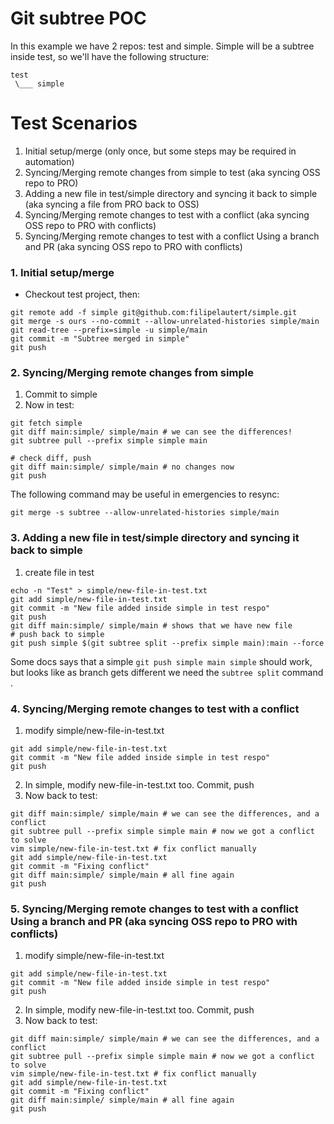
# Git subtree POC

In this example we have 2 repos: test and simple. Simple will be a subtree inside test, so we'll have the following structure:
```
test
 \___ simple
```

# Test Scenarios
1. Initial setup/merge (only once, but some steps may be required in automation)
2. Syncing/Merging remote changes from simple to test (aka syncing OSS repo to PRO)
3. Adding a new file in test/simple directory and syncing it back to simple (aka syncing a file from PRO back to OSS)
4. Syncing/Merging remote changes to test with a conflict (aka syncing OSS repo to PRO with conflicts)
5. Syncing/Merging remote changes to test with a conflict Using a branch and PR (aka syncing OSS repo to PRO with conflicts)

### 1. Initial setup/merge
*  Checkout test project, then:
```
git remote add -f simple git@github.com:filipelautert/simple.git
git merge -s ours --no-commit --allow-unrelated-histories simple/main 
git read-tree --prefix=simple -u simple/main
git commit -m "Subtree merged in simple"
git push
```


### 2. Syncing/Merging remote changes from simple
1. Commit to simple
2. Now in test:
```
git fetch simple
git diff main:simple/ simple/main # we can see the differences!
git subtree pull --prefix simple simple main

# check diff, push
git diff main:simple/ simple/main # no changes now
git push
```
The following command may be useful in emergencies to resync:
```
git merge -s subtree --allow-unrelated-histories simple/main
```

### 3. Adding a new file in test/simple directory and syncing it back to simple
1. create file in test
```
echo -n "Test" > simple/new-file-in-test.txt
git add simple/new-file-in-test.txt 
git commit -m "New file added inside simple in test respo"
git push
git diff main:simple/ simple/main # shows that we have new file
# push back to simple
git push simple $(git subtree split --prefix simple main):main --force
```

Some docs says that a simple `git push simple main simple` should work, but looks like as branch gets different we need the `subtree split` command .


### 4. Syncing/Merging remote changes to test with a conflict
1. modify simple/new-file-in-test.txt
```
git add simple/new-file-in-test.txt 
git commit -m "New file added inside simple in test respo"
git push
```
2. In simple, modify new-file-in-test.txt too. Commit, push
3. Now back to test:
```
git diff main:simple/ simple/main # we can see the differences, and a conflict
git subtree pull --prefix simple simple main # now we got a conflict to solve
vim simple/new-file-in-test.txt # fix conflict manually
git add simple/new-file-in-test.txt 
git commit -m "Fixing conflict"
git diff main:simple/ simple/main # all fine again
git push
```

### 5. Syncing/Merging remote changes to test with a conflict Using a branch and PR (aka syncing OSS repo to PRO with conflicts)
1. modify simple/new-file-in-test.txt
```
git add simple/new-file-in-test.txt 
git commit -m "New file added inside simple in test respo"
git push

```
2. In simple, modify new-file-in-test.txt too. Commit, push
3. Now back to test:
```
git diff main:simple/ simple/main # we can see the differences, and a conflict
git subtree pull --prefix simple simple main # now we got a conflict to solve
vim simple/new-file-in-test.txt # fix conflict manually
git add simple/new-file-in-test.txt 
git commit -m "Fixing conflict"
git diff main:simple/ simple/main # all fine again
git push
